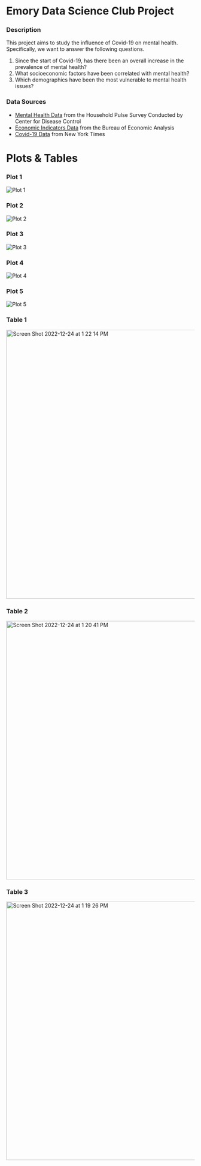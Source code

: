 # Emory Data Science Club Project
### Description
This project aims to study the influence of Covid-19 on mental health. Specifically, we want to answer the following questions.
1. Since the start of Covid-19, has there been an overall increase in the prevalence of mental health?
2. What socioeconomic factors have been correlated with mental health?
3. Which demographics have been the most vulnerable to mental health issues?

### Data Sources
- [Mental Health Data] from the Household Pulse Survey Conducted by Center for Disease Control 
- [Economic Indicators Data] from the Bureau of Economic Analysis 
- [Covid-19 Data] from New York Times

[Mental Health Data]: https://www.cdc.gov/nchs/covid19/pulse/mental-health.htm
[Economic Indicators Data]: https://www.bea.gov/itable/
[Covid-19 Data]: https://github.com/nytimes/covid-19-data 

# Plots & Tables
### Plot 1
![Plot 1](https://user-images.githubusercontent.com/120674894/209451176-704cd66f-3f29-4e52-92e5-051587c90121.png)

### Plot 2
![Plot 2](https://user-images.githubusercontent.com/120674894/209451178-c2d5a907-e701-4a57-9fc0-a5bf96c50cc9.png)

### Plot 3
![Plot 3](https://user-images.githubusercontent.com/120674894/209451190-2ceaa222-bd2f-431b-96d1-228468ac7533.png)

### Plot 4
![Plot 4](https://user-images.githubusercontent.com/120674894/209451194-4824d31f-5edb-461d-b3b9-5fde59c71819.png)

### Plot 5
![Plot 5](https://user-images.githubusercontent.com/120674894/209451196-34266eb9-cdb5-4780-8e8d-83839ec27957.png)

### Table 1
<img width="718" alt="Screen Shot 2022-12-24 at 1 22 14 PM" src="https://user-images.githubusercontent.com/120674894/209451316-7db9b566-ccb3-426a-9fdd-0f6875b5f26c.png">

### Table 2
<img width="690" alt="Screen Shot 2022-12-24 at 1 20 41 PM" src="https://user-images.githubusercontent.com/120674894/209451294-41974605-25b7-455d-b381-dc88b7d0f90b.png">

### Table 3
<img width="690" alt="Screen Shot 2022-12-24 at 1 19 26 PM" src="https://user-images.githubusercontent.com/120674894/209451275-d04eef73-eb53-4ff7-bc3d-17898941a05c.png">
